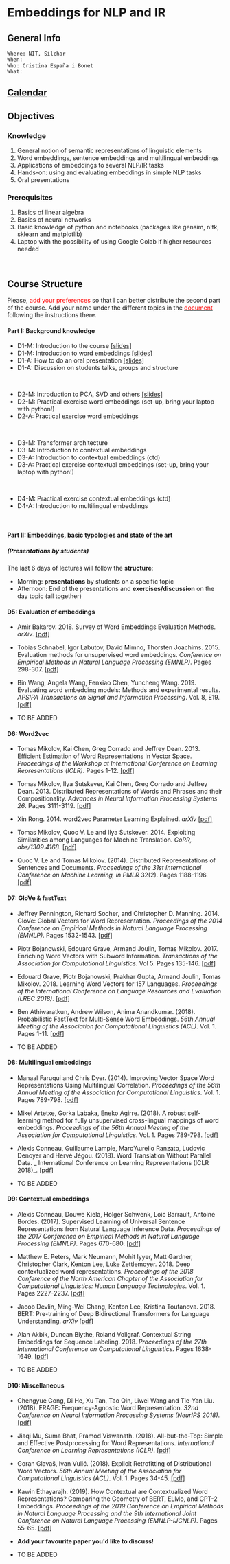 # Embeddings for NLP and IR
## General Info
```
Where: NIT, Silchar
When: 
Who: Cristina España i Bonet
What: 
```

## [Calendar](../calendar.md)

## Objectives

### Knowledge
1. General notion of semantic representations of linguistic elements
2. Word embeddings, sentence embeddings and multilingual embeddings
3. Applications of embeddings to several NLP/IR tasks
4. Hands-on: using and evaluating embeddings in simple NLP tasks
5. Oral presentations

### Prerequisites
1. Basics of linear algebra
2. Basics of neural networks
3. Basic knowledge of python and notebooks (packages like gensim, nltk, sklearn and matplotlib)
3. Laptop with the possibility of using Google Colab if higher resources needed
<br>

## Course Structure

Please, <span style="color:red"> add your preferences </span> so that I can better distribute the second part of the course. Add your name under the different topics in the [<span style="color:red">document</span>](https://docs.google.com/document/d/1DkSnehmbL8S-PMgmScXW-Y5kSQCTrLf5NzQUcy7w4pY/edit?usp=sharing) following the instructions there.

#### Part I: Background knowledge 

* D1-M: Introduction to the course [[slides]](./)
* D1-M: Introduction to word embeddings [[slides]](./introWE.pdf)
* D1-A: How to do an oral presentation [[slides]](./oral.pdf)
* D1-A: Discussion on students talks, groups and structure
<br>

* D2-M: Introduction to PCA, SVD and others [[slides]](./introPCA.pdf)
* D2-M: Practical exercise word embeddings (set-up, bring your laptop with python!)
* D2-A: Practical exercise word embeddings 
<br>

* D3-M: Transformer architecture
* D3-M: Introduction to contextual embeddings
* D3-A: Introduction to contextual embeddings (ctd)
* D3-A: Practical exercise contextual embeddings (set-up, bring your laptop with python!)
<br>

* D4-M: Practical exercise contextual embeddings (ctd)
* D4-A: Introduction to multilingual embeddings
<br>

#### Part II: Embeddings, basic typologies and state of the art 
##### (Presentations by students)

The last 6 days of lectures will follow the **structure**:
* Morning: **presentations** by students on a specific topic
* Afternoon: End of the presentations and **exercises/discussion** on the day topic (all together)

#### D5: Evaluation of embeddings

* Amir Bakarov. 2018. Survey of Word Embeddings Evaluation Methods. _arXiv_.
 [[pdf]](https://arxiv.org/pdf/1801.09536.pdf)

* Tobias Schnabel, Igor Labutov, David Mimno, Thorsten Joachims. 2015. Evaluation methods for unsupervised word embeddings. _Conference on Empirical Methods in Natural Language Processing (EMNLP)_. Pages 298-307. [[pdf]](https://www.aclweb.org/anthology/D15-1036.pdf)

* Bin Wang, Angela Wang, Fenxiao Chen, Yuncheng Wang. 2019. Evaluating word embedding models: Methods and experimental results. _APSIPA Transactions on Signal and Information Processing_. Vol. 8, E19.  [[pdf]](https://www.cambridge.org/core/services/aop-cambridge-core/content/view/EDF43F837150B94E71DBB36B28B85E79/S204877031900012Xa.pdf/evaluating_word_embedding_models_methods_and_experimental_results.pdf)

* TO BE ADDED

#### D6: Word2vec

* Tomas Mikolov, Kai Chen, Greg Corrado and Jeffrey Dean. 2013. Efficient Estimation of Word Representations in Vector Space. 
_Proceedings of the Workshop at International Conference on Learning Representations (ICLR)_. Pages 1-12. [[pdf]](https://arxiv.org/pdf/1301.3781)

* Tomas Mikolov, Ilya Sutskever, Kai Chen, Greg Corrado and Jeffrey Dean. 2013. Distributed Representations of Words and Phrases and their Compositionality. _Advances in Neural Information Processing Systems 26_.  Pages 3111-3119. [[pdf]](http://papers.nips.cc/paper/5021-distributed-representations-of-words-and-phrases-and-their-compositionality.pdf)

* Xin Rong. 2014. word2vec Parameter Learning Explained.
_arXiv_ [[pdf]](https://arxiv.org/abs/1411.2738)

* Tomas Mikolov, Quoc V. Le and Ilya Sutskever. 2014. Exploiting Similarities among Languages for Machine Translation. _CoRR, abs/1309.4168_. [[pdf]](https://arxiv.org/pdf/1309.4168.pdf)

* Quoc V. Le and Tomas Mikolov. (2014). Distributed Representations of Sentences and Documents. 
_Proceedings of the 31st International Conference on Machine Learning, in PMLR_ 32(2). Pages 1188-1196. [[pdf]](http://proceedings.mlr.press/v32/le14.pdf)


#### D7: GloVe & fastText

* Jeffrey Pennington, Richard Socher, and Christopher D. Manning. 2014. GloVe: Global Vectors for Word Representation. _Proceedings of the 2014 Conference on Empirical Methods in Natural Language Processing (EMNLP)_.  Pages 1532-1543.
[[pdf]](https://nlp.stanford.edu/pubs/glove.pdf)

* Piotr Bojanowski, Edouard Grave, Armand Joulin, Tomas Mikolov. 2017. Enriching Word Vectors with Subword Information. _Transactions of the Association for Computational Linguistics_. Vol 5. Pages 135-146.
[[pdf]](http://aclweb.org/anthology/Q17-1010)

* Edouard Grave, Piotr Bojanowski, Prakhar Gupta, Armand Joulin, Tomas Mikolov. 2018. Learning Word Vectors for 157 Languages. _Proceedings of the International Conference on Language Resources and Evaluation (LREC 2018)_.
[[pdf]](http://www.lrec-conf.org/proceedings/lrec2018/pdf/627.pdf)

* Ben Athiwaratkun, Andrew Wilson, Anima Anandkumar. (2018). Probabilistic FastText for Multi-Sense Word Embeddings. _56th Annual Meeting of the Association for Computational Linguistics (ACL)_. Vol. 1. Pages 1-11. [[pdf]](https://www.aclweb.org/anthology/P18-1001)

* TO BE ADDED

#### D8: Multilingual embeddings

* Manaal Faruqui and Chris Dyer. (2014). Improving Vector Space Word Representations Using Multilingual Correlation. _Proceedings of the 56th Annual Meeting of the Association for Computational Linguistics_. Vol. 1. Pages 789-798. [[pdf]](https://www.aclweb.org/anthology/E14-1049)

* Mikel Artetxe, Gorka Labaka, Eneko Agirre. (2018). A robust self-learning method for fully unsupervised cross-lingual mappings of word embeddings. _Proceedings of the 56th Annual Meeting of the Association for Computational Linguistics_. Vol. 1. Pages 789-798. [[pdf]](http://aclweb.org/anthology/P18-1073)

* Alexis Conneau, Guillaume Lample, Marc'Aurelio Ranzato, Ludovic Denoyer and Hervé Jégou. (2018). Word Translation Without Parallel Data. _ International Conference on Learning Representations (ICLR 2018)_. [[pdf]](https://arxiv.org/pdf/1710.04087.pdf)

* TO BE ADDED


#### D9: Contextual embeddings

* Alexis Conneau, Douwe Kiela, Holger Schwenk, Loic Barrault, Antoine Bordes. (2017). Supervised Learning of Universal Sentence Representations from Natural Language Inference Data. _Proceedings of the 2017 Conference on Empirical Methods in Natural Language Processing (EMNLP)_. Pages 670-680. [[pdf]](https://www.aclweb.org/anthology/D17-1070)

* Matthew E. Peters, Mark Neumann, Mohit Iyyer, Matt Gardner, Christopher Clark, Kenton Lee, Luke Zettlemoyer. 2018. Deep contextualized word representations. _Proceedings of the 2018 Conference of the North American Chapter of the Association for Computational Linguistics: Human Language Technologies_. Vol. 1. Pages 2227-2237.
[[pdf]](http://aclweb.org/anthology/N18-1202)

* Jacob Devlin, Ming-Wei Chang, Kenton Lee, Kristina Toutanova. 2018. BERT: Pre-training of Deep Bidirectional Transformers for Language Understanding. _arXiv_ [[pdf]](https://arxiv.org/abs/1810.04805)

* Alan Akbik, Duncan Blythe, Roland Vollgraf. Contextual String Embeddings for Sequence Labeling. 2018. _Proceedings of the 27th International Conference on Computational Linguistics_. Pages 1638-1649.
[[pdf]](http://aclweb.org/anthology/C18-1139)

* TO BE ADDED


#### D10: Miscellaneous

* Chengyue Gong, Di He, Xu Tan, Tao Qin, Liwei Wang and Tie-Yan Liu. (2018). FRAGE: Frequency-Agnostic Word Representation. _32nd Conference on Neural Information Processing Systems (NeurIPS 2018)_. [[pdf]](https://papers.nips.cc/paper/7408-frage-frequency-agnostic-word-representation.pdf)

* Jiaqi Mu, Suma Bhat, Pramod Viswanath. (2018). All-but-the-Top: Simple and Effective Postprocessing for Word Representations. _International Conference on Learning Representations (ICLR)_. [[pdf]](https://arxiv.org/pdf/1702.01417.pdf)

* Goran Glavaš, Ivan Vulić. (2018). Explicit Retrofitting of Distributional Word Vectors. _56th Annual Meeting of the Association for Computational Linguistics (ACL)_. Vol. 1. Pages 34-45. [[pdf]](https://www.aclweb.org/anthology/P18-1004)

* Kawin Ethayarajh. (2019). How Contextual are Contextualized Word Representations? Comparing the Geometry of BERT, ELMo, and GPT-2 Embeddings. _Proceedings of the 2019 Conference on Empirical Methods in Natural Language Processing and the 9th International Joint Conference on Natural Language Processing (EMNLP-IJCNLP)_. Pages 55-65.
[[pdf]](https://www.aclweb.org/anthology/D19-1006.pdf)

* **Add your favourite paper you'd like to discuss!**

* TO BE ADDED




